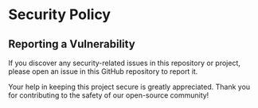 # Security Policy

## Reporting a Vulnerability

If you discover any security-related issues in this repository or project, please open an issue in this GitHub repository to report it.

Your help in keeping this project secure is greatly appreciated. Thank you for contributing to the safety of our open-source community!
